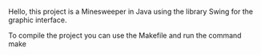 Hello, this project is a Minesweeper in Java using the library Swing for the graphic interface.


To compile the project you can use the Makefile and run the command make
